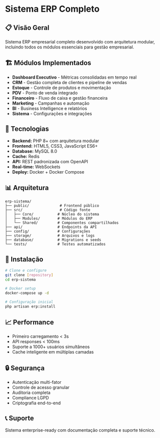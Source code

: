 # Sistema ERP Completo

## 📋 Visão Geral
Sistema ERP empresarial completo desenvolvido com arquitetura modular, incluindo todos os módulos essenciais para gestão empresarial.

## 🏗️ Módulos Implementados
- **Dashboard Executivo** - Métricas consolidadas em tempo real
- **CRM** - Gestão completa de clientes e pipeline de vendas
- **Estoque** - Controle de produtos e movimentação
- **PDV** - Ponto de venda integrado
- **Financeiro** - Fluxo de caixa e gestão financeira
- **Marketing** - Campanhas e automação
- **BI** - Business Intelligence e relatórios
- **Sistema** - Configurações e integrações

## 🚀 Tecnologias
- **Backend:** PHP 8+ com arquitetura modular
- **Frontend:** HTML5, CSS3, JavaScript ES6+
- **Database:** MySQL 8.0
- **Cache:** Redis
- **API:** REST padronizada com OpenAPI
- **Real-time:** WebSockets
- **Deploy:** Docker + Docker Compose

## 📊 Arquitetura
```
erp-sistema/
├── public/              # Frontend público
├── src/                 # Código fonte
│   ├── Core/           # Núcleo do sistema
│   ├── Modules/        # Módulos do ERP
│   └── Shared/         # Componentes compartilhados
├── api/                # Endpoints da API
├── config/             # Configurações
├── storage/            # Arquivos e logs
├── database/           # Migrations e seeds
└── tests/              # Testes automatizados
```

## 🔧 Instalação
```bash
# Clone e configure
git clone [repository]
cd erp-sistema

# Docker setup
docker-compose up -d

# Configuração inicial
php artisan erp:install
```

## 📈 Performance
- Primeiro carregamento < 3s
- API responses < 100ms
- Suporte a 1000+ usuários simultâneos
- Cache inteligente em múltiplas camadas

## 🔒 Segurança
- Autenticação multi-fator
- Controle de acesso granular
- Auditoria completa
- Compliance LGPD
- Criptografia end-to-end

## 📞 Suporte
Sistema enterprise-ready com documentação completa e suporte técnico.
